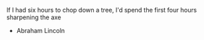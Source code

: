 If I had six hours to chop down a tree, I'd spend the first four hours sharpening the axe
- Abraham Lincoln